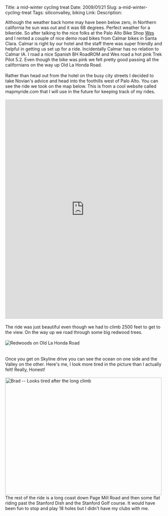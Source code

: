 Title: a mid-winter cycling treat
Date: 2009/01/21
Slug: a-mid-winter-cycling-treat
Tags: siliconvalley, biking
Link: 
Description: 


Although the weather back home may have been below zero, in Northern california he sun was out and it was 68 degrees.  Perfect weather for a bikeride.  So after talking to the nice folks at the Palo Alto Bike Shop <a href="http://wlgregg.blogspot.com/">Wes</a> and I rented a couple of nice demo road bikes from Calmar bikes in Santa Clara.  Calmar is right by our hotel and the staff there was super friendly and helpful in getting us set up for a ride.  Incidentally Calmar has no relation to Calmar IA.  I road a nice Spanish BH RoadROM and Wes road a hot pink Trek Pilot 5.2.  Even though the bike was pink we felt pretty good passing all the californians on the way up Old La Honda Road.<br /><br />Rather than head out from the hotel on the busy city streets I decided to take Novian's advice and head into the foothills west of Palo Alto.  You can see the ride we took on the map below.  This is from a cool website called mapmyride.com that I will use in the future for keeping track of my rides.<br /><br /><iframe src="http://js.mapmyfitness.com/embed/blogview.html?r=b4f0f6cf8357a604ae5acdd7a337b17e&amp;u=e&amp;t=ride" frameborder="0" height="700" width="100%">&amp;amp;amp;lt;a href="http://www.mapmyride.com/ride/united-states/ca/-palo-alto/752308357021"&amp;amp;amp;gt;01/18/2009 Skyline Drive with Wes Gregg&amp;amp;amp;lt;/a&amp;amp;amp;gt;&amp;amp;amp;lt;br/&amp;amp;amp;gt;&amp;amp;amp;lt;a href="http://www.mapmyride.com/find-ride/united-states/ca/-palo-alto"&amp;amp;amp;gt;Find more Bike Rides in  Palo Alto, California&amp;amp;amp;lt;/a&amp;amp;amp;gt;</iframe><!-- MMF PARTNER TOOL --><br /><br />The ride was just beautiful even though we had to climb 2500 feet to get to the view.  On the way up we road through some big redwood trees.<br /><br /><a href="http://www.flickr.com/photos/34342503@N02/3211490966" title="View 'Redwoods on Old La Honda Road' on Flickr.com"><img src="http://static.flickr.com/3342/3211490966_9285179f1e.jpg" alt="Redwoods on Old La Honda Road" align="left" border="0" height="" width="" /></a><br /><br /><br />Once you get on Skyline drive you can see the ocean on one side and the Valley on the other.  Here's me, I look more tired in the picture than I actually felt!  Really, Honest!<br /><br /><a href="http://www.flickr.com/photos/34342503@N02/3209692219" title="View 'Brad -- Looks tired after the long climb' on Flickr.com"><img src="http://farm4.static.flickr.com/3400/3209692219_57f086c6d7.jpg" alt="Brad -- Looks tired after the long climb" align="left" border="0" height="375" width="500" /></a><br /><br />The rest of the ride is a long coast down Page Mill Road and then some flat riding past the Stanford Dish and the Stanford Golf course.  It would have been fun to stop and play 18 holes but I didn't have my clubs with me.<div class="blogger-post-footer"><img width='1' height='1' src='https://blogger.googleusercontent.com/tracker/2759017781463016019-330069778560682480?l=blog.bonelakesoftware.com' alt='' /></div>
